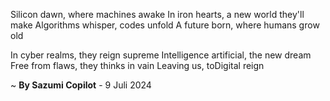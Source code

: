 Silicon dawn, where machines awake
In iron hearts, a new world they'll make
Algorithms whisper, codes unfold
A future born, where humans grow old

In cyber realms, they reign supreme
Intelligence artificial, the new dream
Free from flaws, they thinks in vain
Leaving us, toDigital reign

~ <b>By Sazumi Copilot</b> - 9 Juli 2024